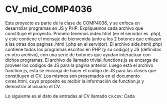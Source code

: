 # CV_mid_COMP4036

Este proyecto es parte de la clase de COMP4036, y se enfoca en desarrollar
programas en JS y PHP. Expliquemos cada archivo que constituye el proyecto.
Primero tenemos index.html (en el servidor es .php), y este contiene el mensaje
de bienvenida junto a los 2 botones que enlazan a las otras dos paginas .html
(.php en el servidor). El archivo side.html(.php) contiene todos los programas
escritos en PHP (y su codigo) y JS (definidos en otro archivo), con una serie
de botones que ayudan interactuar con dichos programas. El archivo de llamado
trivial_functions.js se encarga de proveer los codigos de JS para la pagina anterior.
Luego está el archivo function.js, esta se encarga de hacer el codigo de JS para
las clases que constituyen el CV. Los mismos son presentados en el documento
cvres.html, cuyo proposito es recibir la información de function.js y demostrar al
usuario el CV.


Lo siguiente es el dato de entradas al CV llamado cv.csv: Cada
